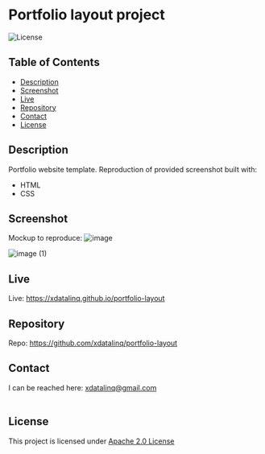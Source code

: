   # Portfolio layout project
  ![License](https://img.shields.io/badge/License-Apache_2.0-blue.svg)
  
  ## Table of Contents
  * [Description](#description)
  * [Screenshot](#screenshot)
  * [Live](#live)
  * [Repository](#repository)
  * [Contact](#contact)
  * [License](#license)

  ## Description
  Portfolio website template. Reproduction of provided screenshot built with:  
  * HTML
  * CSS
  
  ## Screenshot

  Mockup to reproduce: ![image](https://user-images.githubusercontent.com/89672040/156391186-9d80ac89-7d9c-4981-968b-d264a3cbd3d1.png)

  ![image (1)](https://user-images.githubusercontent.com/89672040/156391210-7e4e9551-2713-411f-884d-3be734fb2085.png)
 
  ## Live
  Live: https://xdatalinq.github.io/portfolio-layout
  
  ## Repository
  Repo: https://github.com/xdatalinq/portfolio-layout 
  
  ## Contact
  I can be reached here: [xdatalinq@gmail.com](xdatalinq@gmail.com)
 <br></br>
    
  ## License
  This project is licensed under [Apache 2.0 License](https://opensource.org/licenses/Apache-2.0)
